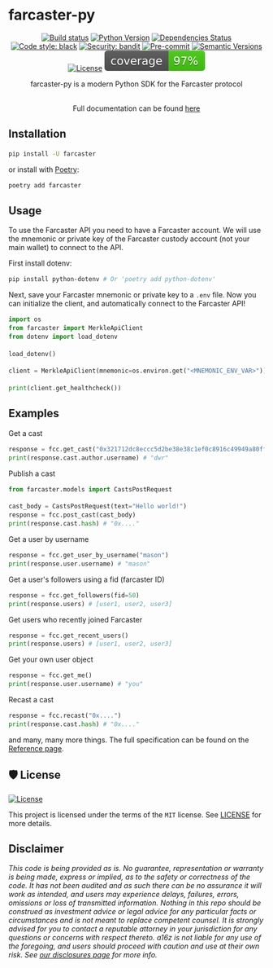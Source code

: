 # farcaster-py

<div align="center">

[![Build status](https://github.com/a16z/farcaster-py/workflows/build/badge.svg?branch=master&event=push)](https://github.com/a16z/farcaster-py/actions?query=workflow%3Abuild)
[![Python Version](https://img.shields.io/pypi/pyversions/farcaster.svg)](https://pypi.org/project/farcaster/)
[![Dependencies Status](https://img.shields.io/badge/dependencies-up%20to%20date-brightgreen.svg)](https://github.com/a16z/farcaster-py/pulls?utf8=%E2%9C%93&q=is%3Apr%20author%3Aapp%2Fdependabot)
[![Code style: black](https://img.shields.io/badge/code%20style-black-000000.svg)](https://github.com/psf/black)
[![Security: bandit](https://img.shields.io/badge/security-bandit-green.svg)](https://github.com/PyCQA/bandit)
[![Pre-commit](https://img.shields.io/badge/pre--commit-enabled-brightgreen?logo=pre-commit&logoColor=white)](https://github.com/a16z/farcaster-py/blob/master/.pre-commit-config.yaml)
[![Semantic Versions](https://img.shields.io/badge/%20%20%F0%9F%93%A6%F0%9F%9A%80-semantic--versions-e10079.svg)](https://github.com/a16z/farcaster-py/releases)
[![License](https://img.shields.io/github/license/a16z/farcaster-py)](https://github.com/a16z/farcaster-py/blob/master/LICENSE)
![Coverage Report](assets/images/coverage.svg)

farcaster-py is a modern Python SDK for the Farcaster protocol<br></br>

Full documentation can be found [here](https://a16z.github.io/farcaster-py)

</div>

## Installation

```bash
pip install -U farcaster
```

or install with [Poetry](https://python-poetry.org/):

```bash
poetry add farcaster
```

## Usage

To use the Farcaster API you need to have a Farcaster account. We will use the mnemonic or private key of the Farcaster custody account (not your main wallet) to connect to the API.

First install dotenv:

```bash
pip install python-dotenv # Or 'poetry add python-dotenv'
```
Next, save your Farcaster mnemonic or private key to a `.env` file. Now you can initialize the client, and automatically connect to the Farcaster API!

```python
import os
from farcaster import MerkleApiClient
from dotenv import load_dotenv

load_dotenv()

client = MerkleApiClient(mnemonic=os.environ.get("<MNEMONIC_ENV_VAR>"))

print(client.get_healthcheck())
```

## Examples

Get a cast

```python
response = fcc.get_cast("0x321712dc8eccc5d2be38e38c1ef0c8916c49949a80ffe20ec5752bb23ea4d86f")
print(response.cast.author.username) # "dwr"
```

Publish a cast

```python
from farcaster.models import CastsPostRequest

cast_body = CastsPostRequest(text="Hello world!")
response = fcc.post_cast(cast_body)
print(response.cast.hash) # "0x...."
```

Get a user by username

```python
response = fcc.get_user_by_username("mason")
print(response.user.username) # "mason"
```

Get a user's followers using a fid (farcaster ID)

```python
response = fcc.get_followers(fid=50)
print(response.users) # [user1, user2, user3]
```

Get users who recently joined Farcaster

```python
response = fcc.get_recent_users()
print(response.users) # [user1, user2, user3]
```

Get your own user object

```python
response = fcc.get_me()
print(response.user.username) # "you"
```

Recast a cast

```python
response = fcc.recast("0x....")
print(response.cast.hash) # "0x...."
```

and many, many more things. The full specification can be found on the [Reference page](https://a16z.github.io/farcaster-py/reference).

## 🛡 License

[![License](https://img.shields.io/github/license/fmhall/farcaster)](https://github.com/a16z/farcaster-py/blob/main/LICENSE)

This project is licensed under the terms of the `MIT` license. See [LICENSE](https://github.com/a16z/farcaster-py/blob/main/LICENSE) for more details.

## Disclaimer

_This code is being provided as is. No guarantee, representation or warranty is being made, express or implied, as to the safety or correctness of the code. It has not been audited and as such there can be no assurance it will work as intended, and users may experience delays, failures, errors, omissions or loss of transmitted information. Nothing in this repo should be construed as investment advice or legal advice for any particular facts or circumstances and is not meant to replace competent counsel. It is strongly advised for you to contact a reputable attorney in your jurisdiction for any questions or concerns with respect thereto. a16z is not liable for any use of the foregoing, and users should proceed with caution and use at their own risk. See [our disclosures page](https://a16z.com/disclosures) for more info._
